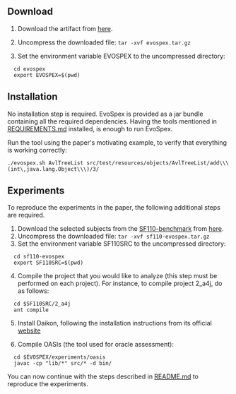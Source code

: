 ## Download

1. Download the artifact from [here](https://mega.nz/file/JW4TFK6Q#V2S3UiSIqy-bzHpcDFAab76TXIygtvipMDHMEzrF_cQ).

2. Uncompress the downloaded file: ```tar -xvf evospex.tar.gz```

3. Set the environment variable EVOSPEX to the uncompressed directory:
```
  cd evospex
  export EVOSPEX=$(pwd)
```

## Installation

No installation step is required. EvoSpex is provided as a jar bundle containing all the required dependencies. Having the tools mentioned in [REQUIREMENTS.md](REQUIREMENTS.md) installed, is enough to run EvoSpex. 

Run the tool using the paper's motivating example, to verify that everything is working correctly:

`./evospex.sh AvlTreeList src/test/resources/objects/AvlTreeList/add\\\(int\,java.lang.Object\\\)/3/`

## Experiments

To reproduce the experiments in the paper, the following additional steps are required. 

1. Download the selected subjects from the [SF110-benchmark](https://www.evosuite.org/experimental-data/sf110/) from [here](https://mega.nz/file/TkJziSKI#y7c_8cJaTnfhW8NBlO_hbWKiWMqqrBD4iIivnII5ycM). 
2. Uncompress the downloaded file: ```tar -xvf sf110-evospex.tar.gz```
3. Set the environment variable SF110SRC to the uncompressed directory:
```
  cd sf110-evospex
  export SF110SRC=$(pwd)
```
4. Compile the project that you would like to analyze (this step must be performed on each project). For instance, to compile project 2_a4j, do as follows: 
```
  cd $SF110SRC/2_a4j
  ant compile
```

5. Install Daikon, following the installation instructions from its official [website](https://plse.cs.washington.edu/daikon/download/doc/daikon.html#Installation)

6. Compile OASIs (the tool used for oracle assessment):
```
  cd $EVOSPEX/experiments/oasis
  javac -cp "lib/*" src/* -d bin/
```
 
You can now continue with the steps described in [README.md](README.md) to reproduce the experiments.
